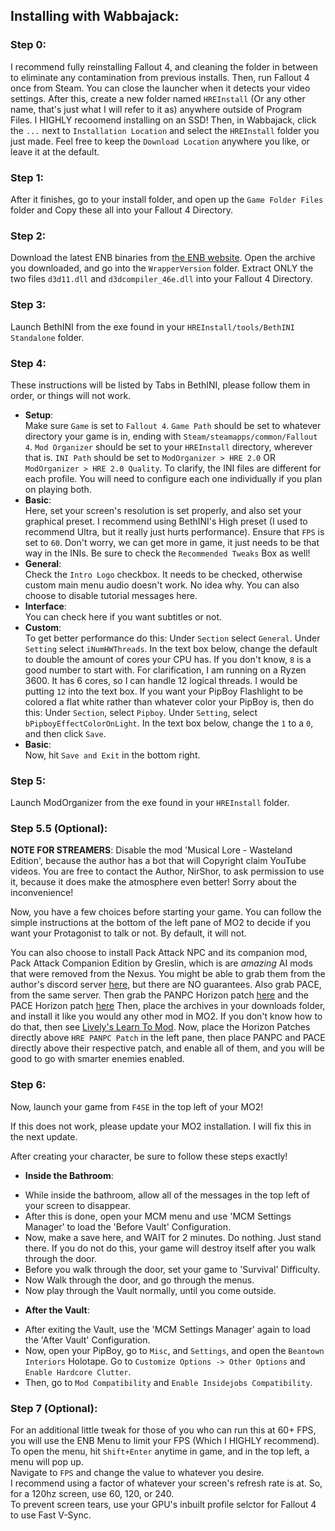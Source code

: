 ## Installing with Wabbajack:

### Step 0:

I recommend fully reinstalling Fallout 4, and cleaning the folder in between to eliminate any contamination from previous installs. Then, run Fallout 4 once from Steam. You can close the launcher when it detects your video settings. After this, create a new folder named `HREInstall` (Or any other name, that's just what I will refer to it as) anywhere outside of Program Files. I HIGHLY recoomend installing on an SSD! Then, in Wabbajack, click the `...` next to `Installation Location` and select the `HREInstall` folder you just made. Feel free to keep the `Download Location` anywhere you like, or leave it at the default.

### Step 1:

After it finishes, go to your install folder, and open up the `Game Folder Files` folder and Copy these all into your Fallout 4 Directory.

### Step 2:

Download the latest ENB binaries from [the ENB website](http://enbdev.com/download_mod_fallout4.htm). Open the archive you downloaded, and go into the `WrapperVersion` folder. Extract ONLY the two files `d3d11.dll` and `d3dcompiler_46e.dll` into your Fallout 4 Directory.

### Step 3:

Launch BethINI from the exe found in your `HREInstall/tools/BethINI Standalone` folder.

### Step 4:

These instructions will be listed by Tabs in BethINI, please follow them in order, or things will not work.

* **Setup**:   
Make sure `Game` is set to `Fallout 4`.
`Game Path` should be set to whatever directory your game is in, ending with `Steam/steamapps/common/Fallout 4`.
`Mod Organizer` should be set to your `HREInstall` directory, wherever that is.
`INI Path` should be set to `ModOrganizer > HRE 2.0` OR `ModOrganizer > HRE 2.0 Quality`.
To clarify, the INI files are different for each profile. You will need to configure each one individually if you plan on playing both.
* **Basic**:  
Here, set your screen's resolution is set properly, and also set your graphical preset. I recommend using BethINI's High preset (I used to recommend Ultra, but it really just hurts performance).
Ensure that `FPS` is set to `60`. Don't worry, we can get more in game, it just needs to be that way in the INIs.
Be sure to check the `Recommended Tweaks` Box as well!
* **General**:  
Check the `Intro Logo` checkbox. It needs to be checked, otherwise custom main menu audio doesn't work. No idea why.
You can also choose to disable tutorial messages here.
* **Interface**:  
You can check here if you want subtitles or not.
* **Custom**:  
To get better performance do this:
Under `Section` select `General`.
Under `Setting` select `iNumHWThreads`.
In the text box below, change the default to double the amount of cores your CPU has. If you don't know, `8` is a good number to start with.
For clarification, I am running on a Ryzen 3600. It has 6 cores, so I can handle 12 logical threads. I would be putting `12` into the text box.
If you want your PipBoy Flashlight to be colored a flat white rather than whatever color your PipBoy is, then do this:
Under `Section`, select `Pipboy`.
Under `Setting`, select `bPipboyEffectColorOnLight`.
In the text box below, change the `1` to a `0`, and then click `Save`.
* **Basic**:  
Now, hit `Save and Exit` in the bottom right.

### Step 5:

Launch ModOrganizer from the exe found in your `HREInstall` folder.

### Step 5.5 (Optional):

**NOTE FOR STREAMERS**: Disable the mod 'Musical Lore - Wasteland Edition', because the author has a bot that will Copyright claim YouTube videos. You are free to contact the Author, NirShor, to ask permission to use it, because it does make the atmosphere even better! Sorry about the inconvenience!

Now, you have a few choices before starting your game. You can follow the simple instructions at the bottom of the left pane of MO2 to decide if you want your Protagonist to talk or not. By default, it will not.

You can also choose to install Pack Attack NPC and its companion mod, Pack Attack Companion Edition by Greslin, which is are *amazing* AI mods that were removed from the Nexus. You might be able to grab them from the author's discord server [here](https://discord.gg/Kacy6Z5BFM), but there are NO guarantees. Also grab PACE, from the same server. Then grab the PANPC Horizon patch [here](https://drive.google.com/file/d/1Sv6KyUby-ZcMsPcTqYxFIFalRaTVKFbR) and the PACE Horizon patch [here](https://drive.google.com/file/d/1CQ2s0aqPcvjaS-FuUFifb_qGgPC8NUaI) Then, place the archives in your downloads folder, and install it like you would any other mod in MO2. If you don't know how to do that, then see [Lively's Learn To Mod](https://github.com/LivelyDismay/Learn-To-Mod/tree/main/lessons). Now, place the Horizon Patches directly above `HRE PANPC Patch` in the left pane, then place PANPC and PACE directly above their respective patch, and enable all of them, and you will be good to go with smarter enemies enabled.

### Step 6:

Now, launch your game from `F4SE` in the top left of your MO2! 

If this does not work, please update your MO2 installation. I will fix this in the next update.

After creating your character, be sure to follow these steps exactly!

* **Inside the Bathroom**:  
- While inside the bathroom, allow all of the messages in the top left of your screen to disappear.   
- After this is done, open your MCM menu and use 'MCM Settings Manager' to load the 'Before Vault' Configuration.  
- Now, make a save here, and WAIT for 2 minutes. Do nothing. Just stand there. If you do not do this, your game will destroy itself after you walk through the door.  
- Before you walk through the door, set your game to 'Survival' Difficulty.  
- Now Walk through the door, and go through the menus.  
- Now play through the Vault normally, until you come outside.
* **After the Vault**:
- After exiting the Vault, use the 'MCM Settings Manager' again to load the 'After Vault' Configuration.  
- Now, open your PipBoy, go to `Misc`, and `Settings`, and open the `Beantown Interiors` Holotape. Go to `Customize Options -> Other Options` and `Enable Hardcore Clutter`.   
- Then, go to `Mod Compatibility` and `Enable Insidejobs Compatibility`.

### Step 7 (Optional):

For an additional little tweak for those of you who can run this at 60+ FPS, you will use the ENB Menu to limit your FPS (Which I HIGHLY recommend).  
To open the menu, hit `Shift+Enter` anytime in game, and in the top left, a menu will pop up.  
Navigate to `FPS` and change the value to whatever you desire.  
I recommend using a factor of whatever your screen's refresh rate is at. So, for a 120hz screen, use 60, 120, or 240.  
To prevent screen tears, use your GPU's inbuilt profile selctor for Fallout 4 to use Fast V-Sync.  
